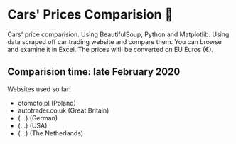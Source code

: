 # Cars' Prices Comparision 🚗

Cars' price comparision. Using BeautifulSoup, Python and Matplotlib.
Using data scraped off car trading website and compare them. You can browse and examine it in Excel.
The prices witll be converted on EU Euros (€).

## Comparision time: late February 2020

Websites used so far:
- otomoto.pl (Poland)
- autotrader.co.uk (Great Britain)
- (...) (German)
- (...) (USA)
- (...) (The Netherlands)
